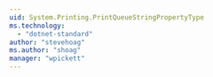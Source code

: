 ```yaml
---
uid: System.Printing.PrintQueueStringPropertyType
ms.technology: 
  - "dotnet-standard"
author: "stevehoag"
ms.author: "shoag"
manager: "wpickett"
---
```

